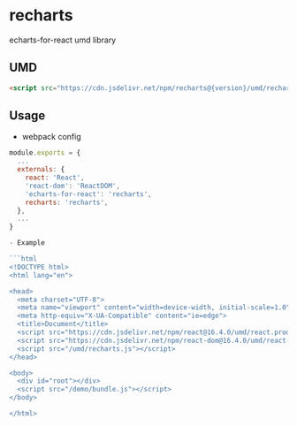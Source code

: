 # recharts

echarts-for-react umd library

## UMD

```html
<script src="https://cdn.jsdelivr.net/npm/recharts@{version}/umd/recharts.js"></script>
```

## Usage

* webpack config

````js
module.exports = {
  ...
  externals: {
    react: 'React',
    'react-dom': 'ReactDOM',
    'echarts-for-react': 'recharts',
    recharts: 'recharts',
  },
  ...
}

- Example

```html
<!DOCTYPE html>
<html lang="en">

<head>
  <meta charset="UTF-8">
  <meta name="viewport" content="width=device-width, initial-scale=1.0">
  <meta http-equiv="X-UA-Compatible" content="ie=edge">
  <title>Document</title>
  <script src="https://cdn.jsdelivr.net/npm/react@16.4.0/umd/react.production.min.js"></script>
  <script src="https://cdn.jsdelivr.net/npm/react-dom@16.4.0/umd/react-dom.production.min.js"></script>
  <script src="/umd/recharts.js"></script>
</head>

<body>
  <div id="root"></div>
  <script src="/demo/bundle.js"></script>
</body>

</html>
````
